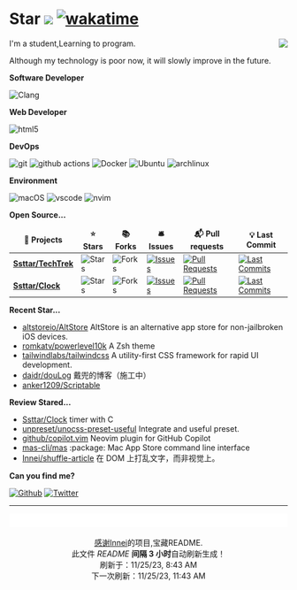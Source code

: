 # Star ![](https://visitor-badge.laobi.icu/badge?page_id=Ssttar.Ssttar) [![wakatime](https://wakatime.com/badge/user/840d21f8-ccf6-4443-ba54-0b5c2549c2e4.svg)](https://wakatime.com/@840d21f8-ccf6-4443-ba54-0b5c2549c2e4)

  <picture>
    <source
    srcset="https://github-readme-stats.vercel.app/api?username=Ssttar&show_icons=true&theme=dark"
    />
    <source
    srcset="https://github-readme-stats.vercel.app/api?username=Ssttar&show_icons=true"
    media="(prefers-color-scheme: light), (prefers-color-scheme: no-preference)"
    />
    <img src="https://github-readme-stats.vercel.app/api?username=Ssttar&show_icons=true" align=right />
  </picture>

I'm a student,Learning to program.

Although my technology is poor now, it will slowly improve in the future.

**Software Developer**

<p>
 <img alt="Clang" src="https://img.shields.io/badge/-clang-ea146?style=flat-square&logo=C&logoColor=white">
 <!-- <img alt="rust" src="https://img.shields.io/badge/-rust-ea7?style=flat-square&logo=rust&logoColor=white"> -->
 <!-- <img alt="Golang" src="https://img.shields.io/badge/-go-%2300FFFF?style=flat-square&logo=go&logoColor=white"> -->
</p>

**Web Developer**

<p>
 <!-- <img alt="React" src="https://img.shields.io/badge/-React-45b8d8?style=flat-square&logo=react&logoColor=white" />
  <img alt="next.js" src="https://img.shields.io/badge/-Next.js-000000?style=flat-square&logo=next.js&logoColor=white" />
  <img alt="TypeScript"
    src="https://img.shields.io/badge/-TypeScript-007ACC?style=flat-square&logo=typescript&logoColor=white" />
  <img alt="Apollo"
    src="https://img.shields.io/badge/-Apollo%20GraphQL-311C87?style=flat-square&logo=apollo-graphql&logoColor=white" />
  <img alt="GraphQL"
    src="https://img.shields.io/badge/-GraphQL-E10098?style=flat-square&logo=graphql&logoColor=white" />
  <img alt="Sass" src="https://img.shields.io/badge/-Sass-CC6699?style=flat-square&logo=sass&logoColor=white" />
  <img alt="Styled Components"
    src="https://img.shields.io/badge/-Styled_Components-db7092?style=flat-square&logo=styled-components&logoColor=white" />
  <img alt="npm" src="https://img.shields.io/badge/-NPM-CB3837?style=flat-square&logo=npm&logoColor=white" />
  <img alt="Rollup"
    src="https://img.shields.io/badge/-Rollup-EC4A3F?style=flat-square&logo=rollup.js&logoColor=white" />
<img alt="Prettier"
    src="https://img.shields.io/badge/-Prettier-F7B93E?style=flat-square&logo=prettier&logoColor=white" />
<img alt="TailwindCSS"
    src="https://img.shields.io/badge/-tailwindcss-50B3D0?style=flat-square&logo=tailwindcss&logoColor=white" />
<img alt="Vite 2" src="https://img.shields.io/badge/-Vite-81A3F9?style=flat-square&logo=vite&logoColor=white" /> -->
 <img alt="html5" src="https://img.shields.io/badge/-HTML5-E34F26?style=flat-square&logo=html5&logoColor=white" />
</P>

**DevOps**

<p>
  <img alt="git" src="https://img.shields.io/badge/-Git-F05032?style=flat-square&logo=git&logoColor=white" />
  <img alt="github actions"
    src="https://img.shields.io/badge/-Github_Actions-2088FF?style=flat-square&logo=github-actions&logoColor=white" />
  <img alt="Docker" src="https://img.shields.io/badge/-Docker-46a2f1?style=flat-square&logo=docker&logoColor=white" />
  <img alt="Ubuntu" src="https://img.shields.io/badge/-Ubuntu-DB652A?style=flat-square&logo=ubuntu&logoColor=white" />
  <img alt="archlinux" src="https://img.shields.io/badge/-archlinux-1793D1?style=flat-square&logo=ubuntu&logoColor=white" />
</p>

**Environment**

<p>
  <img alt="macOS" src="https://img.shields.io/badge/-macOS-333?style=flat-square&logo=apple&logoColor=white" />
  <img alt="vscode" src="https://img.shields.io/badge/Visual%20Studio%20Code-blue?style=flat-square&logo=visual-studio-code&logoColor=ffffff" />
  <img alt="nvim" src="https://img.shields.io/badge/NeoVim-649047?style=flat-square&logo=neovim&logoColor=ffffff" />
</p>

**Open Source...**

<table><thead align=center><tr border: none;><td><b>🎁 Projects</b></td><td><b>⭐ Stars</b></td><td><b>📚 Forks</b></td><td><b>🛎 Issues</b></td><td><b>📬 Pull requests</b></td><td><b>💡 Last Commit</b></td></tr></thead><tbody><tr><td><a href=https://github.com/Ssttar/TechTrek><b>Ssttar/TechTrek</b></a></td><td><img alt=Stars src="https://img.shields.io/github/stars/Ssttar/TechTrek?style=flat-square&labelColor=343b41"></td><td><img alt=Forks src="https://img.shields.io/github/forks/Ssttar/TechTrek?style=flat-square&labelColor=343b41"></td><td><a href=https://github.com/Ssttar/TechTrek/issues target=_blank><img alt=Issues src="https://img.shields.io/github/issues/Ssttar/TechTrek?style=flat-square&labelColor=343b41"></a></td><td><a href=https://github.com/Ssttar/TechTrek/pulls target=_blank><img alt="Pull Requests"src="https://img.shields.io/github/issues-pr/Ssttar/TechTrek?style=flat-square&labelColor=343b41"></a></td><td><a href=https://github.com/Ssttar/TechTrek/commits target=_blank><img alt="Last Commits"src="https://img.shields.io/github/last-commit/Ssttar/TechTrek?style=flat-square&labelColor=343b41"></a></td></tr><tr><td><a href=https://github.com/Ssttar/Clock><b>Ssttar/Clock</b></a></td><td><img alt=Stars src="https://img.shields.io/github/stars/Ssttar/Clock?style=flat-square&labelColor=343b41"></td><td><img alt=Forks src="https://img.shields.io/github/forks/Ssttar/Clock?style=flat-square&labelColor=343b41"></td><td><a href=https://github.com/Ssttar/Clock/issues target=_blank><img alt=Issues src="https://img.shields.io/github/issues/Ssttar/Clock?style=flat-square&labelColor=343b41"></a></td><td><a href=https://github.com/Ssttar/Clock/pulls target=_blank><img alt="Pull Requests"src="https://img.shields.io/github/issues-pr/Ssttar/Clock?style=flat-square&labelColor=343b41"></a></td><td><a href=https://github.com/Ssttar/Clock/commits target=_blank><img alt="Last Commits"src="https://img.shields.io/github/last-commit/Ssttar/Clock?style=flat-square&labelColor=343b41"></a></td></tr></tbody></table>

**Recent Star...**

<ul><li><a href=https://github.com/altstoreio/AltStore>altstoreio/AltStore</a><span> AltStore is an alternative app store for non-jailbroken iOS devices.</span></li><li><a href=https://github.com/romkatv/powerlevel10k>romkatv/powerlevel10k</a><span> A Zsh theme</span></li><li><a href=https://github.com/tailwindlabs/tailwindcss>tailwindlabs/tailwindcss</a><span> A utility-first CSS framework for rapid UI development.</span></li><li><a href=https://github.com/daidr/douLog>daidr/douLog</a><span> 戴兜的博客（施工中）</span></li><li><a href=https://github.com/anker1209/Scriptable>anker1209/Scriptable</a></li></ul>

**Review Stared...**

<ul><li><a href=https://github.com/Ssttar/Clock>Ssttar/Clock</a><span> timer with C</span></li><li><a href=https://github.com/unpreset/unocss-preset-useful>unpreset/unocss-preset-useful</a><span> Integrate and useful preset.</span></li><li><a href=https://github.com/github/copilot.vim>github/copilot.vim</a><span> Neovim plugin for GitHub Copilot</span></li><li><a href=https://github.com/mas-cli/mas>mas-cli/mas</a><span> :package: Mac App Store command line interface</span></li><li><a href=https://github.com/Innei/shuffle-article>Innei/shuffle-article</a><span> 在 DOM 上打乱文字，而非视觉上。</span></li></ul>


**Can you find me?**

<p><a href="https://github.com/Ssttar" target="_blank"><img alt="Github" src="https://img.shields.io/badge/GitHub-%2312100E.svg?&style=for-the-badge&logo=Github&logoColor=white" /></a> <a href="https://twitter.com/ciLu270171" target="_blank"><img alt="Twitter" src="https://img.shields.io/badge/twitter-%231DA1F2.svg?&style=for-the-badge&logo=twitter&logoColor=white" />

---

<img src="./sponsorkit/sponsors.svg" />

<!-- motto -->
<p align=center>感谢<a href=https://github.com/Innei>Innei</a>的项目,宝藏README.<br>此文件 <i>README</i> <b>间隔 3 小时</b>自动刷新生成！<br>刷新于：11/25/23, 8:43 AM<br>下一次刷新：11/25/23, 11:43 AM</p>
